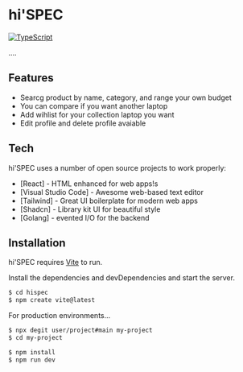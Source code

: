 # hi'SPEC

[![TypeScript](https://badgen.net/badge/icon/typescript?icon=typescript&label)](https://typescriptlang.org)

....

## Features

- Searcg product by name, category, and range your own budget
- You can compare if you want another laptop
- Add wihlist for your collection laptop you want
- Edit profile and delete profile avaiable

## Tech

hi'SPEC uses a number of open source projects to work properly:

- [React] - HTML enhanced for web apps!s
- [Visual Studio Code] - Awesome web-based text editor
- [Tailwind] - Great UI boilerplate for modern web apps
- [Shadcn] - Library kit UI for beautiful style
- [Golang] - evented I/O for the backend

## Installation

hi'SPEC requires [Vite](https://vitejs.dev/guide/) to run.

Install the dependencies and devDependencies and start the server.

```sh
$ cd hispec
$ npm create vite@latest
```

For production environments...

```sh
$ npx degit user/project#main my-project
$ cd my-project

$ npm install
$ npm run dev
```
